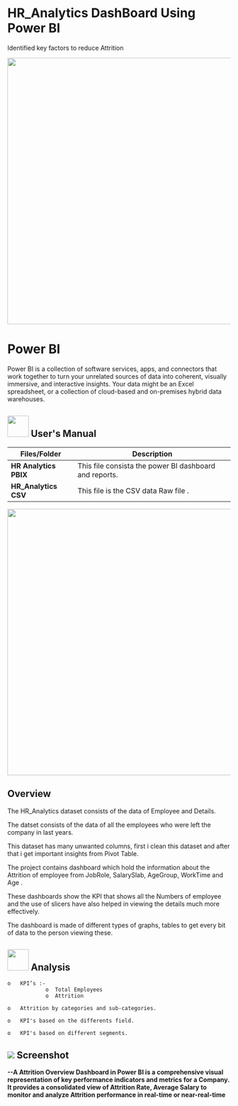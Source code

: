 # HR_Analytics DashBoard Using Power BI
Identified key factors to reduce Attrition
<p align="center"><img src="https://cdn.dribbble.com/users/22679/screenshots/2020456/untitled-3e.gif" width="600" ></p>

# Power BI
Power BI is a collection of software services, apps, and connectors that work together to turn your unrelated sources of data into coherent,
visually immersive, and interactive insights. Your data might be an Excel spreadsheet, 
or a collection of cloud-based and on-premises hybrid data warehouses.

##  <img src="https://user-images.githubusercontent.com/106439762/181935629-b3c47bd3-77fb-4431-a11c-ff8ba0942b63.gif" width="48" height="48"> **User's Manual**
| Files/Folder| Description |
| ------------- | ------------- |
| **HR Analytics PBIX**  | This file consista the power BI  dashboard and reports.  |
| **HR_Analytics CSV**  | This file is the CSV data Raw file .  |

<p align="center"><img src="https://i0.wp.com/sqlitybi.com/wp-content/uploads/2019/11/use-case-example2.gif?resize=937%2C759&ssl=1" width="600" ></p>

## Overview

The HR_Analytics dataset consists of the data of Employee and Details.

The datset consists of the data of all the employees who were left the company in last years.

This dataset has many unwanted columns, first i clean this dataset and after that i get important insights from Pivot Table.

The project contains dashboard which hold the information about the Attrition of employee from JobRole, SalarySlab, AgeGroup, WorkTime and Age .

These dashboards show the KPI that shows all the Numbers of employee and the use of slicers have also helped in viewing the details much more effectively.

The dashboard is made of different types of graphs, tables to get every bit of data to the person viewing these.

##  <img src=https://user-images.githubusercontent.com/106439762/178428775-03d67679-9aa4-4b08-91e9-6eb6ed8faf66.gif  width="48" height="48"> **Analysis**

    o	KPI’s :-
                o  Total Employees
                o  Attrition
                
    o	Attrition by categories and sub-categories.
    
    o	KPI's based on the differents field.
    
    o	KPI's based on different segments.

## <img src="https://img.icons8.com/dusk/48/000000/ios-screenshot.png"/> Screenshot

**--A Attrition Overview Dashboard in Power BI is a comprehensive visual representation of key performance indicators and metrics for a Company. It provides a consolidated view of Attrition Rate, Average Salary to monitor and analyze Attrition performance in real-time or near-real-time** 
    
